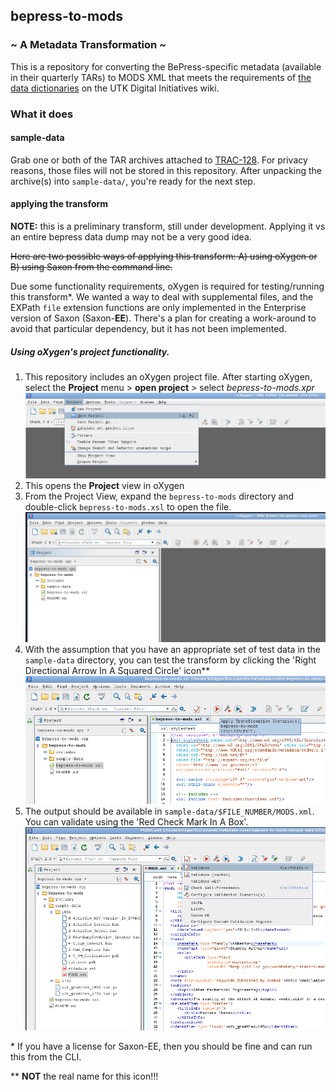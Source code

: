 ## bepress-to-mods ##
### ~ A Metadata Transformation ~ ###

This is a repository for converting the BePress-specific metadata (available in their quarterly TARs) to MODS XML that meets the requirements of [the data dictionaries](https://wiki.lib.utk.edu/display/DLP/2016+Migration+Data+Dictionaries) on the UTK Digital Initiatives wiki.

### What it does ###

#### sample-data ####
Grab one or both of the TAR archives attached to [TRAC-128](https://jira.lib.utk.edu/browse/TRAC-128). For privacy reasons, those files will not be stored in this repository. After unpacking the archive(s) into `sample-data/`, you're ready for the next step.

#### applying the transform ####
**NOTE:** this is a preliminary transform, still under development. Applying it vs an entire bepress data dump may not be a very good idea. 

~~Here are two possible ways of applying this transform: A) using oXygen or B) using Saxon from the command line.~~

Due some functionality requirements, oXygen is required for testing/running this transform\*. We wanted a way to deal with supplemental files, and the EXPath `file` extension functions are only implemented in the Enterprise version of Saxon (Saxon-**EE**). There's a plan for creating a work-around to avoid that particular dependency, but it has not been implemented.

##### Using oXygen's project functionality. #####
 
1. This repository includes an oXygen project file. After starting oXygen, select the **Project** menu > **open project** > select *bepress-to-mods.xpr*
![Open Project](./img/project-open-project.png)
2. This opens the **Project** view in oXygen
3. From the Project View, expand the `bepress-to-mods` directory and double-click `bepress-to-mods.xsl` to open the file.
![Open bepress-to-mods.xsl](./img/open-transform.png)
4. With the assumption that you have an appropriate set of test data in the `sample-data` directory, you can test the transform by clicking the 'Right Directional Arrow In A Squared Circle' icon\*\*
![Click!](./img/apply-transform-scenarios.png)
5. The output should be available in `sample-data/$FILE_NUMBER/MODS.xml`. You can validate using the 'Red Check Mark In A Box'.
![Validate Output](./img/validate-output.png)

\* If you have a license for Saxon-EE, then you should be fine and can run this from the CLI.

\*\* **NOT** the real name for this icon!!!
